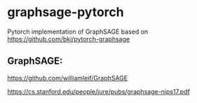 # graphsage-pytorch


Pytorch implementation of GraphSAGE based on https://github.com/bkj/pytorch-graphsage


## GraphSAGE:


https://github.com/williamleif/GraphSAGE


https://cs.stanford.edu/people/jure/pubs/graphsage-nips17.pdf
